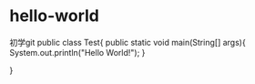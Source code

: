 # hello-world
初学git
public class Test{
  public static void main(String[] args){
    System.out.println("Hello World!");
  }

}
